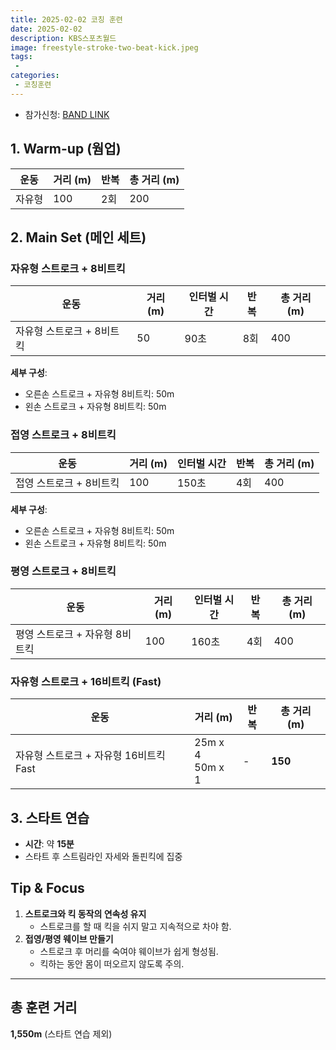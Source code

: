 ```yaml
---
title: 2025-02-02 코칭 훈련
date: 2025-02-02
description: KBS스포츠월드
image: freestyle-stroke-two-beat-kick.jpeg
tags:
 - 
categories:
 - 코칭훈련
---
```


- 참가신청: [BAND LINK](https://band.us/band/93484357/schedule/4%2F93484357%2F582942444%2F19700101)


## 1. Warm-up (웜업)
| 운동 | 거리 (m) | 반복 | 총 거리 (m) |
|------|----------|------|-------------|
| 자유형 | 100 | 2회 | 200 |


## 2. Main Set (메인 세트)

### 자유형 스트로크 + 8비트킥
| 운동 | 거리 (m) | 인터벌 시간 | 반복 | 총 거리 (m) |
|------|----------|-------------|------|-------------|
| 자유형 스트로크 + 8비트킥 | 50 | 90초 | 8회 | 400 |

**세부 구성**:
- 오른손 스트로크 + 자유형 8비트킥: 50m
- 왼손 스트로크 + 자유형 8비트킥: 50m


### 접영 스트로크 + 8비트킥
| 운동 | 거리 (m) | 인터벌 시간 | 반복 | 총 거리 (m) |
|------|----------|-------------|------|-------------|
| 접영 스트로크 + 8비트킥 | 100 | 150초 | 4회 | 400 |

**세부 구성**:
- 오른손 스트로크 + 자유형 8비트킥: 50m
- 왼손 스트로크 + 자유형 8비트킥: 50m



### 평영 스트로크 + 8비트킥
| 운동 | 거리 (m) | 인터벌 시간 | 반복 | 총 거리 (m) |
|------|----------|-------------|------|-------------|
| 평영 스트로크 + 자유형 8비트킥 | 100 | 160초 | 4회 | 400 |



### 자유형 스트로크 + 16비트킥 (Fast)
| 운동 | 거리 (m) | 반복 | 총 거리 (m) |
|------|----------|------|-------------|
| 자유형 스트로크 + 자유형 16비트킥 Fast | 25m x 4<br>50m x 1 | - | **150** |



## 3. 스타트 연습
- **시간**: 약 **15분**
- 스타트 후 스트림라인 자세와 돌핀킥에 집중



## Tip & Focus
1. **스트로크와 킥 동작의 연속성 유지**
   - 스트로크를 할 때 킥을 쉬지 말고 지속적으로 차야 함.
2. **접영/평영 웨이브 만들기**
   - 스트로크 후 머리를 숙여야 웨이브가 쉽게 형성됨.
   - 킥하는 동안 몸이 떠오르지 않도록 주의.

---

## 총 훈련 거리
**1,550m** (스타트 연습 제외)
